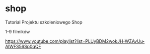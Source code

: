 # shop

Tutorial Projektu szkoleniowego Shop

1-9 filmików

https://www.youtube.com/playlist?list=PLUyBDM2wokJH-WZAvUu-AIWFS56Sp0qQF
